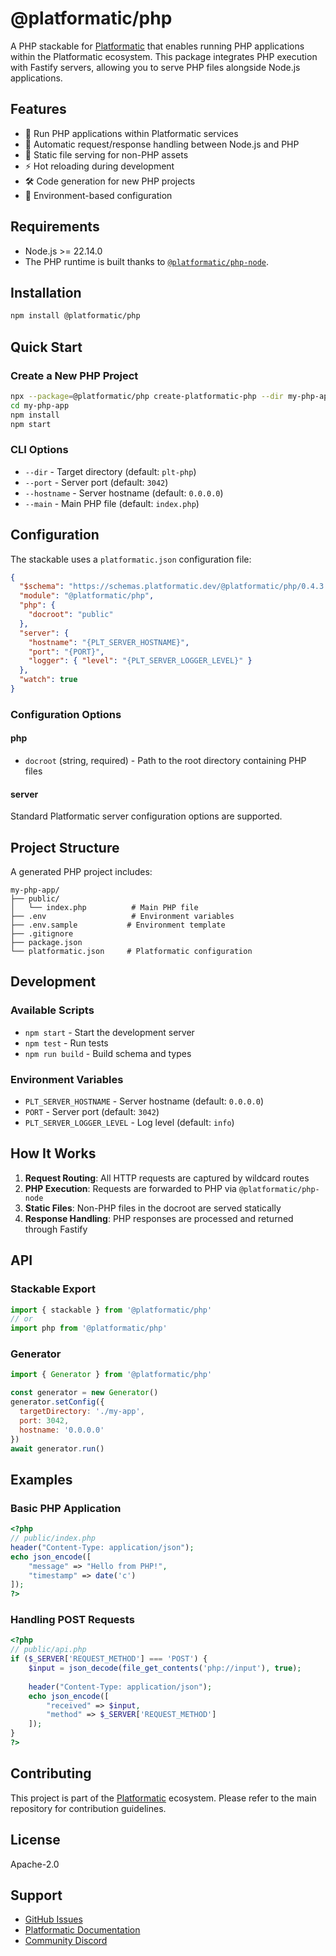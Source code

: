 # @platformatic/php

A PHP stackable for [Platformatic](https://platformatic.dev/) that enables running PHP applications within the Platformatic ecosystem. This package integrates PHP execution with Fastify servers, allowing you to serve PHP files alongside Node.js applications.

## Features

- 🚀 Run PHP applications within Platformatic services
- 🔄 Automatic request/response handling between Node.js and PHP
- 📁 Static file serving for non-PHP assets
- ⚡ Hot reloading during development
- 🛠️ Code generation for new PHP projects
- 🔧 Environment-based configuration

## Requirements

- Node.js >= 22.14.0
- The PHP runtime is built thanks to [`@platformatic/php-node`](https://github.com/platformatic/php-node).

## Installation

```bash
npm install @platformatic/php
```

## Quick Start

### Create a New PHP Project

```bash
npx --package=@platformatic/php create-platformatic-php --dir my-php-app --port 3042
cd my-php-app
npm install
npm start
```

### CLI Options

- `--dir` - Target directory (default: `plt-php`)
- `--port` - Server port (default: `3042`)
- `--hostname` - Server hostname (default: `0.0.0.0`)
- `--main` - Main PHP file (default: `index.php`)

## Configuration

The stackable uses a `platformatic.json` configuration file:

```json
{
  "$schema": "https://schemas.platformatic.dev/@platformatic/php/0.4.3.json",
  "module": "@platformatic/php",
  "php": {
    "docroot": "public"
  },
  "server": {
    "hostname": "{PLT_SERVER_HOSTNAME}",
    "port": "{PORT}",
    "logger": { "level": "{PLT_SERVER_LOGGER_LEVEL}" }
  },
  "watch": true
}
```

### Configuration Options

#### php
- `docroot` (string, required) - Path to the root directory containing PHP files

#### server
Standard Platformatic server configuration options are supported.

## Project Structure

A generated PHP project includes:

```
my-php-app/
├── public/
│   └── index.php          # Main PHP file
├── .env                   # Environment variables
├── .env.sample           # Environment template
├── .gitignore
├── package.json
└── platformatic.json     # Platformatic configuration
```

## Development

### Available Scripts

- `npm start` - Start the development server
- `npm test` - Run tests
- `npm run build` - Build schema and types

### Environment Variables

- `PLT_SERVER_HOSTNAME` - Server hostname (default: `0.0.0.0`)
- `PORT` - Server port (default: `3042`)
- `PLT_SERVER_LOGGER_LEVEL` - Log level (default: `info`)

## How It Works

1. **Request Routing**: All HTTP requests are captured by wildcard routes
2. **PHP Execution**: Requests are forwarded to PHP via `@platformatic/php-node`
3. **Static Files**: Non-PHP files in the docroot are served statically
4. **Response Handling**: PHP responses are processed and returned through Fastify

## API

### Stackable Export

```javascript
import { stackable } from '@platformatic/php'
// or
import php from '@platformatic/php'
```

### Generator

```javascript
import { Generator } from '@platformatic/php'

const generator = new Generator()
generator.setConfig({
  targetDirectory: './my-app',
  port: 3042,
  hostname: '0.0.0.0'
})
await generator.run()
```

## Examples

### Basic PHP Application

```php
<?php
// public/index.php
header("Content-Type: application/json");
echo json_encode([
    "message" => "Hello from PHP!",
    "timestamp" => date('c')
]);
?>
```

### Handling POST Requests

```php
<?php
// public/api.php
if ($_SERVER['REQUEST_METHOD'] === 'POST') {
    $input = json_decode(file_get_contents('php://input'), true);
    
    header("Content-Type: application/json");
    echo json_encode([
        "received" => $input,
        "method" => $_SERVER['REQUEST_METHOD']
    ]);
}
?>
```

## Contributing

This project is part of the [Platformatic](https://github.com/platformatic) ecosystem. Please refer to the main repository for contribution guidelines.

## License

Apache-2.0

## Support

- [GitHub Issues](https://github.com/platformatic/php/issues)
- [Platformatic Documentation](https://docs.platformatic.dev/)
- [Community Discord](https://discord.gg/platformatic)
